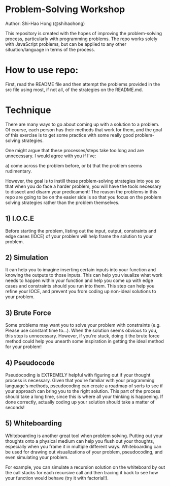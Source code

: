 # Problem-Solving Workshop

Author: Shi-Hao Hong (@shihaohong)

This repository is created with the hopes of improving the problem-solving process, particularly with programming problems. The repo works solely with JavaScript problems, but can be applied to any other situation/language in terms of the process.

# How to use repo:

First, read the README file and then attempt the problems provided in the src file using most, if not all, of the strategies on the README.md. 

# Technique

There are many ways to go about coming up with a solution to a problem. Of course, each person has their methods that work for them, and the goal of this exercise is to get some practice with some really good problem-solving strategies.

One might argue that these processes/steps take too long and are unnecessary. I would agree with you if I've: 

a) come across the problem before, or 
b) that the problem seems rudimentary. 

However, the goal is to instill these problem-solving strategies into you so that when you do face a harder problem, you will have the tools necessary to dissect and disarm your predicament! The reason the problems in this repo are going to be on the easier side is so that you focus on the problem solving strategies rather than the problem themselves.

## 1) I.O.C.E

Before starting the problem, listing out the input, output, constraints and edge cases (IOCE) of your problem will help frame the solution to your problem. 

## 2) Simulation

It can help you to imagine inserting certain inputs into your function and knowing the outputs to those inputs. This can help you visualize what work needs to happen within your function and help you come up with edge cases and constraints should you run into them. This step can help you refine your IOCE, and prevent you from coding up non-ideal solutions to your problem.

## 3) Brute Force

Some problems may want you to solve your problem with constraints (e.g. Please use constant time to...). When the solution seems obvious to you, this step is unnecessary. However, if you're stuck, doing it the brute force method could help you unearth some inspiration in getting the ideal method for your problem! 

## 4) Pseudocode

Pseudocoding is EXTREMELY helpful with figuring out if your thought process is necessary. Given that you're familiar with your programming language's methods, pseudocoding can create a roadmap of sorts to see if your approach can bring you to the right solution. This part of the process should take a long time, since this is where all your thinking is happening. If done correctly, actually coding up your solution should take a matter of seconds!

## 5) Whiteboarding

Whiteboarding is another great tool when problem solving. Putting out your thoughts onto a physical medium can help you flush out your thoughts, especially when you frame it in multiple different ways. Whiteboarding can be used for drawing out visualizations of your problem, pseudocoding, and even simulating your problem. 

For example, you can simulate a recursion solution on the whiteboard by out the call stacks for each recursive call and then tracing it back to see how your function would behave (try it with factorial!).